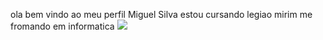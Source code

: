 ola bem vindo ao meu perfil 
Miguel Silva
estou cursando legiao mirim
me fromando em informatica
![](link)
